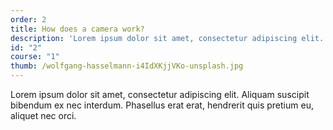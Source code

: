 ```yaml
---
order: 2
title: How does a camera work?
description: 'Lorem ipsum dolor sit amet, consectetur adipiscing elit. Aliquam suscipit bibendum ex nec interdum.'
id: "2"
course: "1"
thumb: /wolfgang-hasselmann-i4IdXKjjVKo-unsplash.jpg
---
```

Lorem ipsum dolor sit amet, consectetur adipiscing elit. Aliquam suscipit bibendum ex nec interdum. Phasellus erat erat, hendrerit quis pretium eu, aliquet nec orci.
